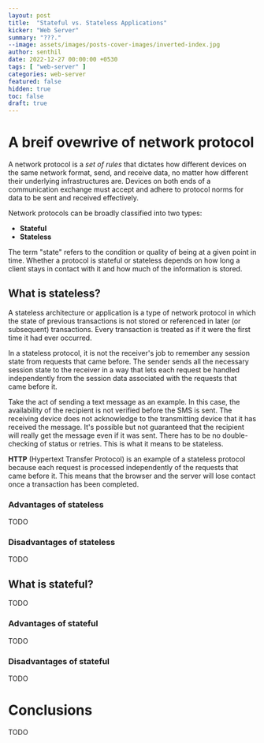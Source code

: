 ```yaml
---
layout: post
title:  "Stateful vs. Stateless Applications"
kicker: "Web Server"
summary: "???."
--image: assets/images/posts-cover-images/inverted-index.jpg
author: senthil
date: 2022-12-27 00:00:00 +0530
tags: [ "web-server" ]
categories: web-server
featured: false
hidden: true
toc: false
draft: true
---
```


# A breif ovewrive of network protocol

A network protocol is a *set of rules* that dictates how different devices on the same network format, send, and receive data, no matter how different their underlying infrastructures are. Devices on both ends of a communication exchange must accept and adhere to protocol norms for data to be sent and received effectively.

Network protocols can be broadly classified into two types:

- **Stateful**
- **Stateless**

The term "state" refers to the condition or quality of being at a given point in time. Whether a protocol is stateful or stateless depends on how long a client stays in contact with it and how much of the information is stored.

## What is stateless?

A stateless architecture or application is a type of network protocol in which the state of previous transactions is not stored or referenced in later (or subsequent) transactions. Every transaction is treated as if it were the first time it had ever occurred.

In a stateless protocol, it is not the receiver's job to remember any session state from requests that came before. The sender sends all the necessary session state to the receiver in a way that lets each request be handled independently from the session data associated with the requests that came before it.

Take the act of sending a text message as an example. In this case, the availability of the recipient is not verified before the SMS is sent. The receiving device does not acknowledge to the transmitting device that it has received the message. It's possible but not guaranteed that the recipient will really get the message even if it was sent. There has to be no double-checking of status or retries. This is what it means to be stateless.

**HTTP** (Hypertext Transfer Protocol) is an example of a stateless protocol because each request is processed independently of the requests that came before it. This means that the browser and the server will lose contact once a transaction has been completed.

### Advantages of stateless

TODO

### Disadvantages of stateless

TODO

## What is stateful?

TODO

### Advantages of stateful

TODO

### Disadvantages of stateful

TODO

# Conclusions

TODO
